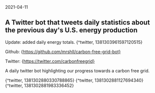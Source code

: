 2021-04-11
## A Twitter bot that tweets daily statistics about the previous day's U.S. energy production

Update: added daily energy totals.
{^twitter, 1381303961597120515}

Github: {https://github.com/mrshll/carbon-free-grid-bot}

Twitter: {https://twitter.com/carbonfreegrid}

A daily twitter bot highlighting our progress towards a carbon free grid.

{^twitter, 1381302880330788865}
{^twitter, 1381302881127694340}
{^twitter, 1381302881983336452}
